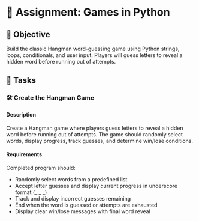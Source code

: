 # 📘 Assignment: Games in Python

## 🎯 Objective

Build the classic Hangman word-guessing game using Python strings, loops, conditionals, and user input. Players will guess letters to reveal a hidden word before running out of attempts.

## 📝 Tasks

### 🛠️ Create the Hangman Game

#### Description
Create a Hangman game where players guess letters to reveal a hidden word before running out of attempts. The game should randomly select words, display progress, track guesses, and determine win/lose conditions.

#### Requirements
Completed program should:

- Randomly select words from a predefined list
- Accept letter guesses and display current progress in underscore format (_ _ _)
- Track and display incorrect guesses remaining
- End when the word is guessed or attempts are exhausted
- Display clear win/lose messages with final word reveal

